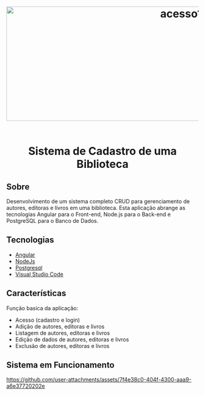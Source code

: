 <h1 align="center">
  <img width="900" height="300" alt="acesso1" src="https://github.com/JoseCMessias/biblioteca-angular/assets/104660308/9b6ca939-35ec-46b9-9620-7e903898ac45">
</BR></BR>
<p>Sistema de Cadastro de uma Biblioteca</p>

## Sobre
Desenvolvimento de um sistema completo CRUD para gerenciamento de autores, editoras e livros em uma biblioteca. Esta aplicação abrange as tecnologias Angular para o Front-end, Node.js para o Back-end e PostgreSQL para o Banco de Dados.

## Tecnologias

- [Angular](https://angular.dev/)
- [NodeJs](https://nodejs.org/en)
- [Postgresql](https://www.postgresql.org/)
- [Visual Studio Code](https://code.visualstudio.com)

## Características 	

Função basica da aplicação:
- Acesso (cadastro e login)
- Adição de autores, editoras e livros
- Listagem de autores, editoras e livros
- Edição de dados de autores, editoras e livros
- Exclusão de autores, editoras e livros

## Sistema em Funcionamento

https://github.com/user-attachments/assets/7f4e38c0-404f-4300-aaa9-a6e37720202e




